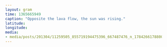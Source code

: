 ```yaml
---
layout: gram
time: 1365665949
caption: "Opposite the lava flow, the sun was rising."
latitude: 
longitude: 
media:
- media/posts/201304/11259505_855719194475396_667487476_n_17842661788000351.jpg
---
```


